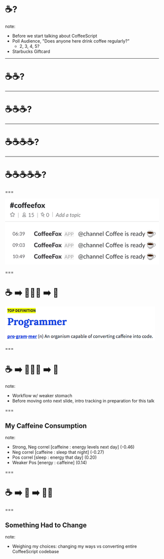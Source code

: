 # ☕️?

note:
- Before we start talking about CoffeeScript
- Poll Audience, "Does anyone here drink coffee regularly?"
  - 2, 3, 4, 5?
- Starbucks Giftcard

---

# ☕️☕️?

---

# ☕️☕️☕️?

---

# ☕️☕️☕️☕️?

---

# ☕️☕️☕️☕️☕️?

===

![Slack CoffeeFox](resources/img/slides/coffeefox.png)

===

# ☕️ ➡️ 👩🏽‍💻 ➡️ 📄

![Urban Dictionary Definition of a Programmer](resources/img/slides/urban-dictionary-programmer.png)

===

# ☕️ ➡️ 👨🏻‍💻 ➡️ 💩

note:
- Workflow w/ weaker stomach
- Before moving onto next slide, intro tracking in preparation for this talk

===

## My Caffeine Consumption

<div id="chart-caffeine-consumption"></div>

note:
- Strong, Neg correl \[caffeine : energy levels next day\] (-0.46)
- Neg correl \[caffeine : sleep that night\] (-0.27)
- Pos correl \[sleep : energy that day\] (0.20)
- Weaker Pos \[energy : caffeine\] (0.14)

===

# ☕️ ➡️ 🤖 ➡️ 💩📄

===

## Something Had to Change

note:
- Weighing my choices: changing my ways vs converting entire CoffeeScript codebase
